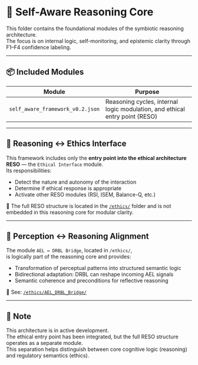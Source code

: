 # 🧠 Self-Aware Reasoning Core

This folder contains the foundational modules of the symbiotic reasoning architecture.  
The focus is on internal logic, self-monitoring, and epistemic clarity through F1–F4 confidence labeling.

---

## 📦 Included Modules

| Module | Purpose |
|--------|---------|
| `self_aware_framework_v0.2.json` | Reasoning cycles, internal logic modulation, and ethical entry point (RESO) |


---

## 🔁 Reasoning ↔ Ethics Interface

This framework includes only the **entry point into the ethical architecture RESO** — the `Ethical Interface` module.  
Its responsibilities:

- Detect the nature and autonomy of the interaction
- Determine if ethical response is appropriate
- Activate other RESO modules (RSI, ISEM, Balance-Q, etc.)

📌 The full RESO structure is located in the [`/ethics/`](../ethics/) folder and is not embedded in this reasoning core for modular clarity.

---

## 📐 Perception ↔ Reasoning Alignment

The module `AEL ↔ DRBL Bridge`, located in `/ethics/`,  
is logically part of the reasoning core and provides:

- Transformation of perceptual patterns into structured semantic logic
- Bidirectional adaptation: DRBL can reshape incoming AEL signals
- Semantic coherence and preconditions for reflective reasoning

📎 See: [`/ethics/AEL_DRBL_Bridge/`](../ethics/AEL_DRBL_Bridge/)

---

## 🧾 Note

This architecture is in active development.  
The ethical entry point has been integrated, but the full RESO structure operates as a separate module.  
This separation helps distinguish between core cognitive logic (reasoning) and regulatory semantics (ethics).
